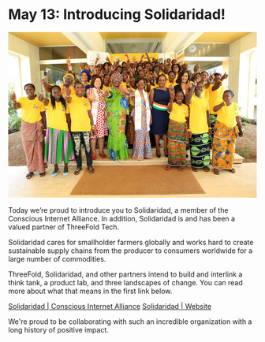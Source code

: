 # May 13: Introducing Solidaridad!

![](./img/solidaridadintro.jpg)

Today we’re proud to introduce you to Solidaridad, a member of the Conscious Internet Alliance. In addition, Solidaridad is and has been a valued partner of ThreeFold Tech.

Solidaridad cares for smallholder farmers globally and works hard to create sustainable supply chains from the producer to consumers worldwide for a large number of commodities.

ThreeFold, Solidaridad, and other partners intend to build and interlink a think tank, a product lab, and three landscapes of change. You can read more about what that means in the first link below.

[Solidaridad | Conscious Internet Alliance](https://www.consciousinternet.org/#/projects/solidaridad)
[Solidaridad | Website](https://www.solidaridadnetwork.org/)

We're proud to be collaborating with such an incredible organization with a long history of positive impact.